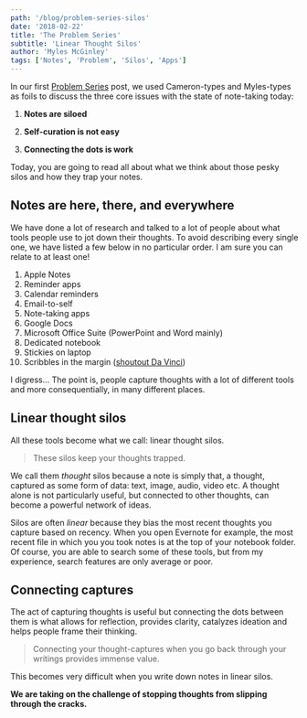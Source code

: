```yaml
---
path: '/blog/problem-series-silos'
date: '2018-02-22'
title: 'The Problem Series'
subtitle: 'Linear Thought Silos'
author: 'Myles McGinley'
tags: ['Notes', 'Problem', 'Silos', 'Apps']
---
```


In our first [Problem Series](https://hex-ventures.github.io/hex-ventures/blog/problem-series-notes) post, we used Cameron-types and Myles-types as foils to discuss the three core issues with the state of note-taking today:

1. **Notes are siloed**

2. **Self-curation is not easy**

3. **Connecting the dots is work**

Today, you are going to read all about what we think about those pesky silos and how they trap your notes.

## Notes are here, there, and everywhere

We have done a lot of research and talked to a lot of people about what tools people use to jot down their thoughts. To avoid describing every single one, we have listed a few below in no particular order. I am sure you can relate to at least one!

1. Apple Notes
2. Reminder apps
3. Calendar reminders
4. Email-to-self
5. Note-taking apps
6. Google Docs
7. Microsoft Office Suite (PowerPoint and Word mainly)
8. Dedicated notebook
9. Stickies on laptop
10. Scribbles in the margin ([shoutout Da Vinci](https://hyperallergic.com/314053/leonardo-da-vincis-earliest-notes-on-friction-found-in-previously-overlooked-marginalia/))

I digress... The point is, people capture thoughts with a lot of different tools and more consequentially, in many different places.

## Linear thought silos

All these tools become what we call: linear thought silos.

> These silos keep your thoughts trapped.

We call them _thought_ silos because a note is simply that, a thought, captured as some form of data: text, image, audio, video etc. A thought alone is not particularly useful, but connected to other thoughts, can become a powerful network of ideas.

Silos are often _linear_ because they bias the most recent thoughts you capture based on recency. When you open Evernote for example, the most recent file in which you you took notes is at the top of your notebook folder. Of course, you are able to search some of these tools, but from my experience, search features are only average or poor.

## Connecting captures

The act of capturing thoughts is useful but connecting the dots between them is what allows for reflection, provides clarity, catalyzes ideation and helps people frame their thinking.

> Connecting your thought-captures when you go back through your writings provides immense value.

This becomes very difficult when you write down notes in linear silos.

**We are taking on the challenge of stopping thoughts from slipping through the cracks.**
